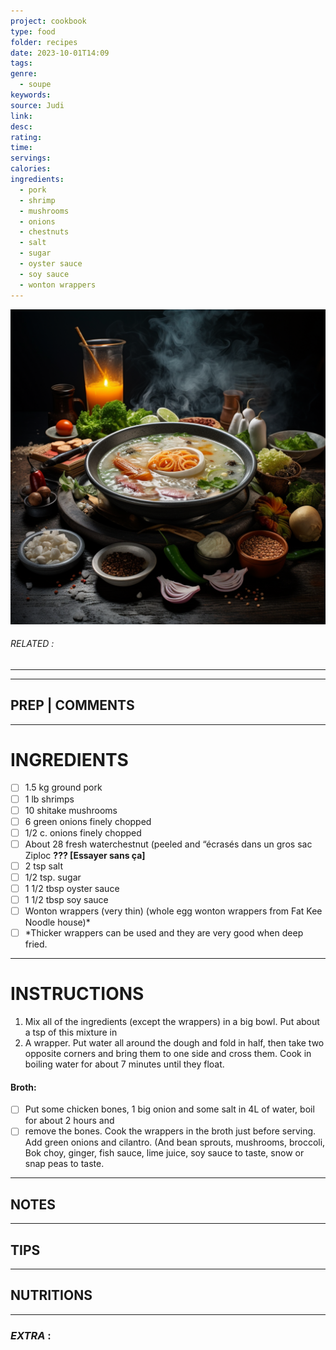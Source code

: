 ```yaml
---
project: cookbook
type: food
folder: recipes
date: 2023-10-01T14:09
tags: 
genre:
  - soupe
keywords: 
source: Judi
link: 
desc: 
rating: 
time: 
servings: 
calories: 
ingredients:
  - pork
  - shrimp
  - mushrooms
  - onions
  - chestnuts
  - salt
  - sugar
  - oyster sauce
  - soy sauce
  - wonton wrappers
---
```


![IMAGE](_default.png)

###### *RELATED* : 
---


---
## PREP | COMMENTS



---
# INGREDIENTS

- [ ] 1.5 kg ground pork
- [ ] 1 lb shrimps 
- [ ] 10 shitake mushrooms
- [ ] 6 green onions finely chopped
- [ ] 1/2 c. onions finely chopped
- [ ] About 28 fresh waterchestnut (peeled and “écrasés dans un gros sac Ziploc **??? [Essayer sans ça]**
- [ ] 2 tsp salt
- [ ] 1/2 tsp. sugar
- [ ] 1 1/2 tbsp oyster sauce
- [ ] 1 1/2 tbsp soy sauce
- [ ] Wonton wrappers (very thin) (whole egg wonton wrappers from Fat Kee Noodle house)*
- [ ] *Thicker wrappers can be used and they are very good when deep fried.

---
# INSTRUCTIONS

1. Mix all of the ingredients (except the wrappers) in a big bowl. Put about a tsp of this mixture in
2. A wrapper. Put water all around the dough and fold in half, then take two opposite corners and bring them to one side and cross them. Cook in boiling water for about 7 minutes until they float.

#### **Broth:**

- [ ] Put some chicken bones, 1 big onion and some salt in 4L of water, boil for about 2 hours and 
- [ ] remove the bones. Cook the wrappers in the broth just before serving. Add green onions and cilantro. (And bean sprouts, mushrooms, broccoli, Bok choy, ginger, fish sauce, lime juice, soy sauce to taste, snow or snap peas to taste.

---
## NOTES



---
## TIPS



---
## NUTRITIONS



---
### *EXTRA* :



